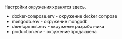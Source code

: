 Настройки окружения хранятся здесь.

* docker-compose.env - окружение docker compose
* mongodb.env - окружение mongodb
* development.env - окружение разработчика
* production.env - окружение продакшена
